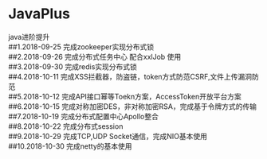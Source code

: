 # JavaPlus  
java进阶提升  
##1.2018-09-25 完成zookeeper实现分布式锁  
##2.2018-09-26 完成分布式任务中心 配合xxlJob 使用  
##3.2018-09-30 完成redis实现分布式锁  
##4.2018-10-11 完成XSS拦截器，防盗链，token方式防范CSRF,文件上传漏洞防范  
##5.2018-10-12 完成API接口幂等Toekn方案，AccessToken开放平台方案   
##6.2018-10-15 完成对称加密DES，非对称加密RSA，完成基于令牌方式的传输  
##7.2018-10-19 完成分布式配置中心Apollo整合  
##8.2018-10-22 完成分布式session   
##9.2018-10-29 完成TCP,UDP Socket通信，完成NIO基本使用  
##10.2018-10-30 完成netty的基本使用

